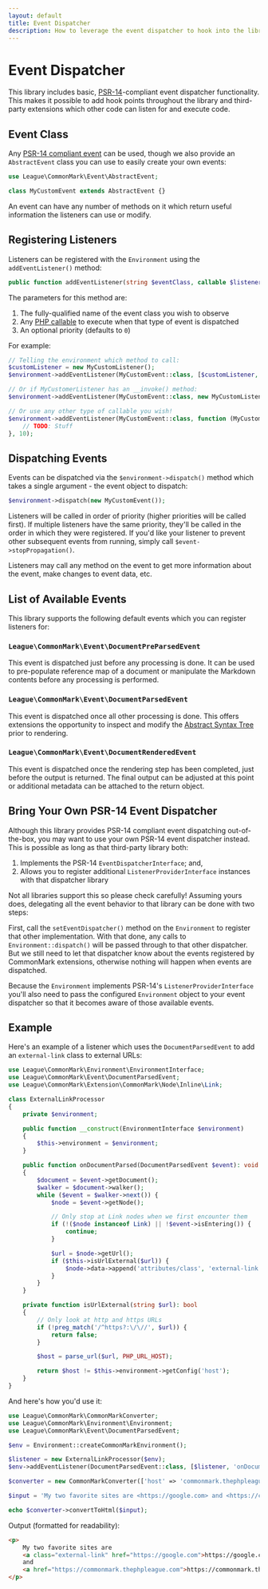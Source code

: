 ```yaml
---
layout: default
title: Event Dispatcher
description: How to leverage the event dispatcher to hook into the library
---
```


# Event Dispatcher

This library includes basic, [PSR-14](https://www.php-fig.org/psr/psr-14/)-compliant event dispatcher functionality.  This makes it possible to add hook points throughout the library and third-party extensions which other code can listen for and execute code.

## Event Class

Any [PSR-14 compliant event](https://www.php-fig.org/psr/psr-14/#events) can be used, though we also provide an `AbstractEvent` class you can use to easily create your own events:

```php
use League\CommonMark\Event\AbstractEvent;

class MyCustomEvent extends AbstractEvent {}
```

An event can have any number of methods on it which return useful information the listeners can use or modify.

## Registering Listeners

Listeners can be registered with the `Environment` using the `addEventListener()` method:

```php
public function addEventListener(string $eventClass, callable $listener, int $priority = 0)
```

The parameters for this method are:

1. The fully-qualified name of the event class you wish to observe
2. Any [PHP callable](https://www.php.net/manual/en/language.types.callable.php) to execute when that type of event is dispatched
3. An optional priority (defaults to `0`)

For example:

```php
// Telling the environment which method to call:
$customListener = new MyCustomListener();
$environment->addEventListener(MyCustomEvent::class, [$customListener, 'onDocumentParsed']);

// Or if MyCustomerListener has an __invoke() method:
$environment->addEventListener(MyCustomEvent::class, new MyCustomListener(), 10);

// Or use any other type of callable you wish!
$environment->addEventListener(MyCustomEvent::class, function (MyCustomEvent $event) {
    // TODO: Stuff
}, 10);
```

## Dispatching Events

Events can be dispatched via the `$environment->dispatch()` method which takes a single argument - the event object to dispatch:

```php
$environment->dispatch(new MyCustomEvent());
```

Listeners will be called in order of priority (higher priorities will be called first).  If multiple listeners have the same priority, they'll be called in the order in which they were registered.  If you'd like your listener to prevent other subsequent events from running, simply call `$event->stopPropagation()`.

Listeners may call any method on the event to get more information about the event, make changes to event data, etc.

## List of Available Events

This library supports the following default events which you can register listeners for:

### `League\CommonMark\Event\DocumentPreParsedEvent`

This event is dispatched just before any processing is done. It can be used to pre-populate reference map of a document or manipulate the Markdown contents before any processing is performed.

### `League\CommonMark\Event\DocumentParsedEvent`

This event is dispatched once all other processing is done.  This offers extensions the opportunity to inspect and modify the [Abstract Syntax Tree](/2.0/customization/abstract-syntax-tree/) prior to rendering.

### `League\CommonMark\Event\DocumentRenderedEvent`

This event is dispatched once the rendering step has been completed, just before the output is returned.  The final output can be adjusted at this point or additional metadata can be attached to the return object.

## Bring Your Own PSR-14 Event Dispatcher

Although this library provides PSR-14 compliant event dispatching out-of-the-box, you may want to use your own PSR-14 event dispatcher instead.  This is possible as long as that third-party library both:

 1. Implements the PSR-14 `EventDispatcherInterface`; and,
 2. Allows you to register additional `ListenerProviderInterface` instances with that dispatcher library

Not all libraries support this so please check carefully!  Assuming yours does, delegating all the event behavior to that library can be done with two steps:

First, call the `setEventDispatcher()` method on the `Environment` to register that other implementation.  With that done, any calls to `Environment::dispatch()` will be passed through to that other dispatcher.  But we still need to let that dispatcher know about the events registered by CommonMark extensions, otherwise nothing will happen when events are dispatched.

Because the `Environment` implements PSR-14's `ListenerProviderInterface` you'll also need to pass the configured `Environment` object to your event dispatcher so that it becomes aware of those available events.

## Example

Here's an example of a listener which uses the `DocumentParsedEvent` to add an `external-link` class to external URLs:

```php
use League\CommonMark\Environment\EnvironmentInterface;
use League\CommonMark\Event\DocumentParsedEvent;
use League\CommonMark\Extension\CommonMark\Node\Inline\Link;

class ExternalLinkProcessor
{
    private $environment;

    public function __construct(EnvironmentInterface $environment)
    {
        $this->environment = $environment;
    }

    public function onDocumentParsed(DocumentParsedEvent $event): void
    {
        $document = $event->getDocument();
        $walker = $document->walker();
        while ($event = $walker->next()) {
            $node = $event->getNode();

            // Only stop at Link nodes when we first encounter them
            if (!($node instanceof Link) || !$event->isEntering()) {
                continue;
            }

            $url = $node->getUrl();
            if ($this->isUrlExternal($url)) {
                $node->data->append('attributes/class', 'external-link');
            }
        }
    }

    private function isUrlExternal(string $url): bool
    {
        // Only look at http and https URLs
        if (!preg_match('/^https?:\/\//', $url)) {
            return false;
        }

        $host = parse_url($url, PHP_URL_HOST);

        return $host != $this->environment->getConfig('host');
    }
}
```

And here's how you'd use it:

```php
use League\CommonMark\CommonMarkConverter;
use League\CommonMark\Environment\Environment;
use League\CommonMark\Event\DocumentParsedEvent;

$env = Environment::createCommonMarkEnvironment();

$listener = new ExternalLinkProcessor($env);
$env->addEventListener(DocumentParsedEvent::class, [$listener, 'onDocumentParsed']);

$converter = new CommonMarkConverter(['host' => 'commonmark.thephpleague.com'], $env);

$input = 'My two favorite sites are <https://google.com> and <https://commonmark.thephpleague.com>';

echo $converter->convertToHtml($input);
```

Output (formatted for readability):

```html
<p>
    My two favorite sites are
    <a class="external-link" href="https://google.com">https://google.com</a>
    and
    <a href="https://commonmark.thephpleague.com">https://commonmark.thephpleague.com</a>
</p>
```
